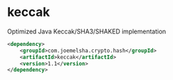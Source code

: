 # keccak
Optimized Java Keccak/SHA3/SHAKED implementation

```xml
<dependency>
	<groupId>com.joemelsha.crypto.hash</groupId>
	<artifactId>keccak</artifactId>
	<version>1.1</version>
</dependency>
```